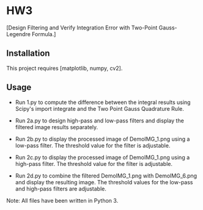 
# HW3

[Design Filtering and Verify Integration Error with Two-Point Gauss-Legendre Formula.]

## Installation

This project requires [matplotlib, numpy, cv2].


## Usage

 - Run 1.py to compute the difference between the integral results using Scipy's import integrate and the Two Point Gauss Quadrature Rule.

 - Run 2a.py to design high-pass and low-pass filters and display the filtered image results separately.

 - Run 2b.py to display the processed image of DemoIMG_1.png using a low-pass filter. The threshold value for the filter is adjustable.

 - Run 2c.py to display the processed image of DemoIMG_1.png using a high-pass filter. The threshold value for the filter is adjustable.

 - Run 2d.py to combine the filtered DemoIMG_1.png with DemoIMG_6.png and display the resulting image. The threshold values for the low-pass and high-pass filters are adjustable.

Note:
All files have been written in Python 3. 


